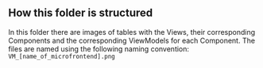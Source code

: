 ## How this folder is structured

In this folder there are images of tables with the Views, their corresponding Components and the corresponding ViewModels for each Component.
The files are named using the following naming convention: `VM_[name_of_microfrontend].png`